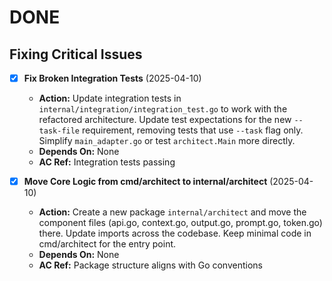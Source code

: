 # DONE

## Fixing Critical Issues

- [x] **Fix Broken Integration Tests** (2025-04-10)
  - **Action:** Update integration tests in `internal/integration/integration_test.go` to work with the refactored architecture. Update test expectations for the new `--task-file` requirement, removing tests that use `--task` flag only. Simplify `main_adapter.go` or test `architect.Main` more directly.
  - **Depends On:** None
  - **AC Ref:** Integration tests passing

- [x] **Move Core Logic from cmd/architect to internal/architect** (2025-04-10)
  - **Action:** Create a new package `internal/architect` and move the component files (api.go, context.go, output.go, prompt.go, token.go) there. Update imports across the codebase. Keep minimal code in cmd/architect for the entry point. 
  - **Depends On:** None
  - **AC Ref:** Package structure aligns with Go conventions